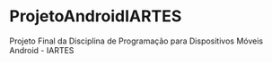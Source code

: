 # ProjetoAndroidIARTES
Projeto Final da Disciplina de Programação para Dispositivos Móveis Android - IARTES
